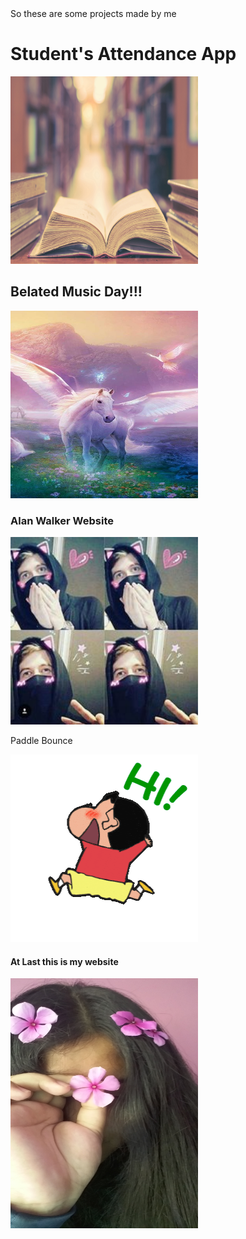 <!DOCTYPE html>
<head>
    <title>
        Some projects by me 
    </title>
    <link rel = "stylesheet" 
type = "text/css"
href = "style.css" />
</head>
<body>
    So these are some projects made by me
    <h1>
Student's Attendance App 
</h1>
<a href="https://community.whitehatjr.com/project/bac0b484-318e-4ce8-a5d3-8c10402731f1">
<img src="student.jpg" width=300, height=300>
</a>

<h2>
    Belated Music Day!!!
</h2>
<a href="https://community.whitehatjr.com/project/ce45d927-a053-4e04-8951-0c26925f20ec" >
    <img src="pony.jpeg" width=300, height=300>
</a>
  <h3>
      Alan Walker Website
  </h3>
  <a href="https://community.whitehatjr.com/project/d8af0dad-1301-4439-b57c-464d66d7bafd">
    <img src="cute alan.jpg" width="300", height="300">
</a>

<p>
    Paddle Bounce
</p>
<a href="https://community.whitehatjr.com/project/4cc52aaa-97e5-470b-9d8d-8fe5894a5ee5">
<img src="giphy-preview.gif" width=300, height=300>
</a>
<h4>
    At Last this is my website
</h4>
<a href="https://aniyaasangma.whjr.site/">
<img src="IMG-20210316-WA0003.jpeg" width="300", height="400">
</a>
</body>
</html>
